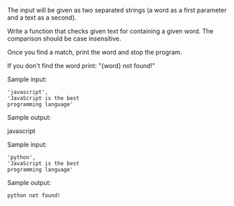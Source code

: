 The input will be given as two separated strings (a word as a first parameter and a text as a second).

Write a function that checks given text for containing a given word. The comparison should be case insensitive.

Once you find a match, print the word and stop the program.

If you don't find the word print: "{word} not found!"


Sample input:

    'javascript',
    'JavaScript is the best
    programming language'

Sample output:

javascript

Sample input:

    'python',
    'JavaScript is the best
    programming language'

Sample output:

    python not found!
